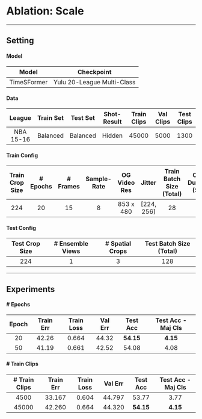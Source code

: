 # **Ablation:** Scale

---

## **Setting**

#### Model

| Model | Checkpoint |
| :---: | :---: |
| TimeSFormer | Yulu 20-League Multi-Class | 

#### Data

| League | Train Set | Test Set | Shot-Result | Train Clips | Val Clips | Test Clips |
 :---: | :---: | :---: | :---: | :---: | :---: | :---: |
| NBA 15-16 | Balanced | Balanced | Hidden | 45000 | 5000 | 1300 |

#### Train Config

| Train Crop Size | # Epochs | # Frames | Sample-Rate | OG Video Res | Jitter | Train Batch Size (Total) | Clip-Duration (Sec) |
| :---: | :---: | :---: | :---: | :---: | :---: | :---: | :---: |
| 224 | 20 | 15 | 8 | 853 x 480 | [224, 256] | 28 |  4 |

#### Test Config

| Test Crop Size | # Ensemble Views | # Spatial Crops | Test Batch Size (Total) |
| :---: | :---: | :---: | :---: |
| 224 | 1 | 3 | 128 |

---

## **Experiments**

#### # Epochs

| Epoch | Train Err | Train Loss | Val Err | Test Acc | Test Acc - Maj Cls |
| :---: | :---: | :---: | :---: | :---: | :---: |
| 20 | 42.26 | 0.664 | 44.32 | **54.15** | **4.15** |
| 50 | 41.19 | 0.661 | 42.52 | 54.08 | 4.08 |

#### # Train Clips

| # Train Clips | Train Err | Train Loss | Val Err | Test Acc | Test Acc - Maj Cls |
| :---: | :---: | :---: | :---: | :---: | :---: |
| 4500 | 33.167 | 0.604 | 44.797 | 53.77 | 3.77 | 
| 45000 | 42.260 | 0.664 | 44.320 | **54.15** | **4.15** |